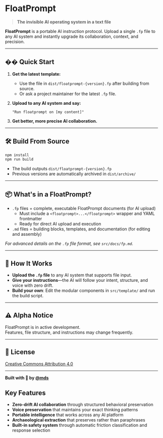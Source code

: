# FloatPrompt

> **The invisible AI operating system in a text file**

**FloatPrompt** is a portable AI instruction protocol. Upload a single `.fp` file to any AI system and instantly upgrade its collaboration, context, and precision.

---

## �� Quick Start

1. **Get the latest template:**
   - Use the file in `dist/floatprompt-{version}.fp` after building from source.
   - Or ask a project maintainer for the latest `.fp` file.

2. **Upload to any AI system and say:**
   ```
   "Run floatprompt on [my content]"
   ```

3. **Get better, more precise AI collaboration.**

---

## 🛠️ Build From Source

```bash
npm install
npm run build
```

- The build outputs `dist/floatprompt-{version}.fp`
- Previous versions are automatically archived in `dist/archive/`

---

## 📦 What's in a FloatPrompt?

- `.fp` files = complete, executable FloatPrompt documents (for AI upload)
  - Must include a `<floatprompt>...</floatprompt>` wrapper and YAML frontmatter
  - Ready for direct AI upload and execution
- `.md` files = building blocks, templates, and documentation (for editing and assembly)

_For advanced details on the `.fp` file format, see `src/docs/fp.md`._

---

## 🧠 How It Works

- **Upload the `.fp` file** to any AI system that supports file input.
- **Give your instructions**—the AI will follow your intent, structure, and voice with zero drift.
- **Build your own**: Edit the modular components in `src/template/` and run the build script.

---

## ⚠️ Alpha Notice

FloatPrompt is in active development.  
Features, file structure, and instructions may change frequently.

---

## 📄 License

[Creative Commons Attribution 4.0](LICENSE)

---

**Built with 🤖 by [@mds](https://twitter.com/mds)**

## Key Features

- **Zero-drift AI collaboration** through structured behavioral preservation
- **Voice preservation** that maintains your exact thinking patterns
- **Portable intelligence** that works across any AI platform
- **Archaeological extraction** that preserves rather than paraphrases
- **Built-in safety system** through automatic friction classification and response selection

